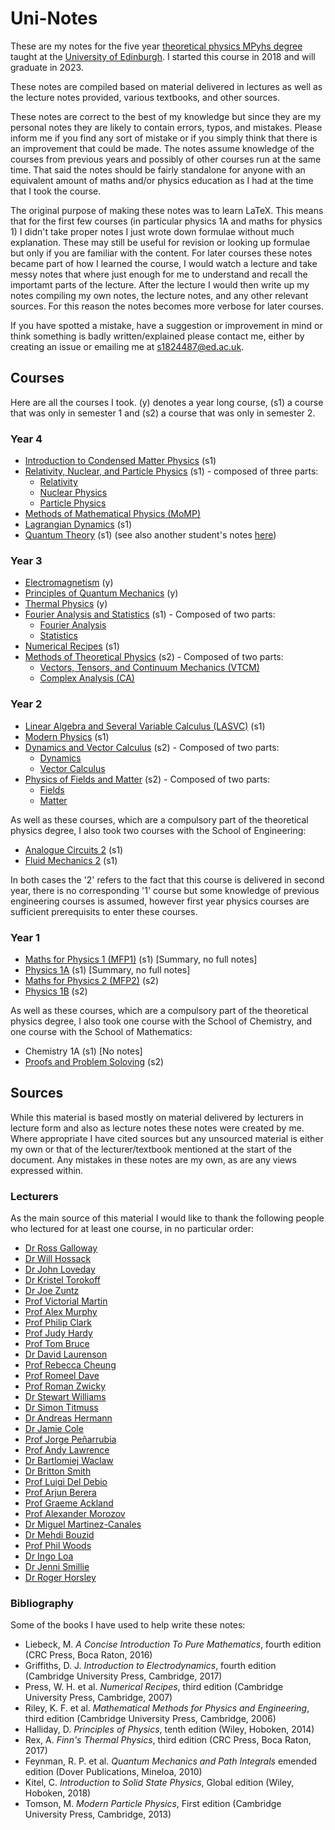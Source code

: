 # Uni-Notes
These are my notes for the five year [theoretical physics MPyhs degree](https://www.ph.ed.ac.uk/studying/undergraduate/our-degrees/degree-programmes/theoretical-physics) taught at the [University of Edinburgh](https://www.ed.ac.uk/).
I started this course in 2018 and will graduate in 2023.

These notes are compiled based on material delivered in lectures as well as the lecture notes provided, various textbooks, and other sources.

These notes are correct to the best of my knowledge but since they are my personal notes they are likely to contain errors, typos, and mistakes.
Please inform me if you find any sort of mistake or if you simply think that there is an improvement that could be made.
The notes assume knowledge of the courses from previous years and possibly of other courses run at the same time.
That said the notes should be fairly standalone for anyone with an equivalent amount of maths and/or physics education as I had at the time that I took the course.

The original purpose of making these notes was to learn LaTeX.
This means that for the first few courses (in particular physics 1A and maths for physics 1) I didn't take proper notes I just wrote down formulae without much explanation.
These may still be useful for revision or looking up formulae but only if you are familiar with the content.
For later courses these notes became part of how I learned the course, I would watch a lecture and take messy notes that where just enough for me to understand and recall the importamt parts of the lecture.
After the lecture I would then write up my notes compiling my own notes, the lecture notes, and any other relevant sources.
For this reason the notes becomes more verbose for later courses.

If you have spotted a mistake, have a suggestion or improvement in mind or think something is badly written/explained please contact me, either by creating an issue or emailing me at s1824487@ed.ac.uk.

## Courses
Here are all the courses I took.
(y) denotes a year long course, (s1) a course that was only in semester 1 and (s2) a course that was only in semester 2.

### Year 4
* [Introduction to Condensed Matter Physics](https://github.com/WilloughbySeago/Uni-Notes/tree/main/year-4/Introduction-to-Condensed-Matter-Physics) (s1)
* [Relativity, Nuclear, and Particle Physics](https://github.com/WilloughbySeago/Uni-Notes/tree/main/year-4/Relativity-Nuclear-and-Particle-Physics) (s1) - composed of three parts:
    * [Relativity](https://github.com/WilloughbySeago/Uni-Notes/tree/main/year-4/Relativity-Nuclear-and-Particle-Physics/Relativity)
    * [Nuclear Physics](https://github.com/WilloughbySeago/Uni-Notes/tree/main/year-4/Relativity-Nuclear-and-Particle-Physics/Nuclear-Physics)
    * [Particle Physics](https://github.com/WilloughbySeago/Uni-Notes/tree/main/year-4/Relativity-Nuclear-and-Particle-Physics/Particle-Physics)
* [Methods of Mathematical Physics (MoMP)](https://github.com/WilloughbySeago/Uni-Notes/tree/main/year-4/Methods-of-Mathematical-Physics)
* [Lagrangian Dynamics](https://github.com/WilloughbySeago/Uni-Notes/tree/main/year-4/Lagrangian-Dynamics) (s1)
* [Quantum Theory](https://github.com/WilloughbySeago/Uni-Notes/tree/main/year-4/Quantum-Theory)  (s1) (see also another student's notes [here](https://github.com/penguinoneshaw/PHYS11019-quantum-theory))

### Year 3
* [Electromagnetism](https://github.com/WilloughbySeago/Uni-Notes/tree/main/year-3/Electromagnetism) (y)
* [Principles of Quantum Mechanics](https://github.com/WilloughbySeago/Uni-Notes/tree/main/year-3/Principles-of-Quantum-Mechanics) (y)
* [Thermal Physics](https://github.com/WilloughbySeago/Uni-Notes/tree/main/year-3/Thermal-Physics) (y)
* [Fourier Analysis and Statistics](https://github.com/WilloughbySeago/Uni-Notes/tree/main/year-3/Fourier-Analysis-and-Statistics) (s1) - Composed of two parts:
    * [Fourier Analysis](https://github.com/WilloughbySeago/Uni-Notes/tree/main/year-3/Fourier-Analysis-and-Statistics/Fourier-Analysis)
    * [Statistics](https://github.com/WilloughbySeago/Uni-Notes/tree/main/year-3/Fourier-Analysis-and-Statistics/Statistics)
* [Numerical Recipes](https://github.com/WilloughbySeago/Uni-Notes/tree/main/year-3/Numerical-Recipes) (s1)
* [Methods of Theoretical Physics](https://github.com/WilloughbySeago/Uni-Notes/tree/main/year-3/Methods-of-Theoretical-Physics) (s2) - Composed of two parts:
    * [Vectors, Tensors, and Continuum Mechanics (VTCM)](https://github.com/WilloughbySeago/Uni-Notes/tree/main/year-3/Methods-of-Theoretical-Physics/Vectors-Tensors-and-Continuum-Mechanics)
    * [Complex Analysis (CA)](https://github.com/WilloughbySeago/Uni-Notes/tree/main/year-3/Methods-of-Theoretical-Physics/Complex-Analysis)


### Year 2
* [Linear Algebra and Several Variable Calculus (LASVC)](https://github.com/WilloughbySeago/Uni-Notes/tree/main/year-2/LASVC) (s1)
* [Modern Physics](https://github.com/WilloughbySeago/Uni-Notes/tree/main/year-2/Modern-Physics) (s1)
* [Dynamics and Vector Calculus](https://github.com/WilloughbySeago/Uni-Notes/tree/main/year-2/Dynamics-and-Vector-Calculus) (s2) - Composed of two parts:
    * [Dynamics](https://github.com/WilloughbySeago/Uni-Notes/tree/main/year-2/Dynamics-and-Vector-Calculus/Dynamics)
    * [Vector Calculus](https://github.com/WilloughbySeago/Uni-Notes/tree/main/year-2/Dynamics-and-Vector-Calculus/Vector-Calculus)
* [Physics of Fields and Matter](https://github.com/WilloughbySeago/Uni-Notes/tree/main/year-2/Physics-of-Fields-and-Matter) (s2) - Composed of two parts:
    * [Fields](https://github.com/WilloughbySeago/Uni-Notes/tree/main/year-2/Physics-of-Fields-and-Matter/Fields)
    * [Matter](https://github.com/WilloughbySeago/Uni-Notes/tree/main/year-2/Physics-of-Fields-and-Matter/Matter)

As well as these courses, which are a compulsory part of the theoretical physics degree, I also took two courses with the School of Engineering:
* [Analogue Circuits 2](https://github.com/WilloughbySeago/Uni-Notes/tree/main/year-2/Optional-Courses/Analogue-Circuits-2) (s1)
* [Fluid Mechanics 2](https://github.com/WilloughbySeago/Uni-Notes/tree/main/year-2/Optional-Courses/Fluid-Mechanics-2) (s1)

In both cases the '2' refers to the fact that this course is delivered in second year, there is no corresponding '1' course but some knowledge of previous engineering courses is assumed, however first year physics courses are sufficient prerequisits to enter these courses.

### Year 1
* [Maths for Physics 1 (MFP1)](https://github.com/WilloughbySeago/Uni-Notes/tree/main/year-1/MFP1) (s1) \[Summary, no full notes\]
* [Physics 1A](https://github.com/WilloughbySeago/Uni-Notes/tree/main/year-1/Physics-1A) (s1) \[Summary, no full notes\]
* [Maths for Physics 2 (MFP2)](https://github.com/WilloughbySeago/Uni-Notes/tree/main/year-1/MFP2) (s2)
* [Physics 1B](https://github.com/WilloughbySeago/Uni-Notes/tree/main/year-1/Physics-1B) (s2)

As well as these courses, which are a compulsory part of the theoretical physics degree, I also took one course with the School of Chemistry, and one course with the School of Mathematics:
* Chemistry 1A (s1) \[No notes\]
* [Proofs and Problem Soloving](https://github.com/WilloughbySeago/Uni-Notes/tree/main/year-1/Optional-Courses/PPS) (s2)


## Sources
While this material is based mostly on material delivered by lecturers in lecture form and also as lecture notes these notes were created by me.
Where appropriate I have cited sources but any unsourced material is either my own or that of the lecturer/textbook mentioned at the start of the document.
Any mistakes in these notes are my own, as are any views expressed within.

### Lecturers
As the main source of this material I would like to thank the following people who lectured for at least one course, in no particular order:
* [Dr Ross Galloway](https://www.ph.ed.uk/people/ross-galloway)
* [Dr Will Hossack](https://www.ph.ed.uk/people/will-hossack)
* [Dr John Loveday](https://www.ph.ed.uk/people/john-loveday)
* [Dr Kristel Torokoff](https://www.ph.ed.uk/people/kristel-torokoff)
* [Dr Joe Zuntz](https://www.ph.ed.uk/people/joe-zuntz)
* [Prof Victorial Martin](https://www.ph.ed.uk/people/victoria-martin)
* [Prof Alex Murphy](https://www.ph.ed.uk/people/alex-murphy)
* [Prof Philip Clark](https://www.ph.ed.uk/people/philip-clark)
* [Prof Judy Hardy](https://www.ph.ed.uk/people/judy-hardy)
* [Prof Tom Bruce](https://www.eng.ed.ac.uk/about/people/prof-tom-bruce)
* [Dr David Laurenson](https://www.eng.ed.ac.uk/about/people/dr-david-laurenson)
* [Prof Rebecca Cheung](https://www.eng.ed.ac.uk/about/people/prof-rebecca-cheung)
* [Prof Romeel Dave](https://www.ph.ed.uk/people/romeel-dave)
* [Prof Roman Zwicky](https://www.ph.ed.uk/people/roman-zwicky)
* [Dr Stewart Williams](https://www.ph.ed.uk/people/stewart-williams)
* [Dr Simon Titmuss](https://www.ph.ed.uk/people/simon-titmuss)
* [Dr Andreas Hermann](https://www.ph.ed.uk/people/andreas-hermann)
* [Dr Jamie Cole](https://www.ph.ed.uk/people/jamie-cole)
* [Prof Jorge Peñarrubia](https://www.ph.ed.uk/people/jorge-penarrubia)
* [Prof Andy Lawrence](https://www.ph.ed.uk/people/andy-lawrence)
* [Dr Bartlomiej Waclaw](https://www.ph.ed.uk/people/bartlomiej-waclaw)
* [Dr Britton Smith](https://www.ph.ed.uk/people/britton=smith)
* [Prof Luigi Del Debio](https://www.ph.ed.uk/people/luigi-del-debio)
* [Prof Arjun Berera](https://www.ph.ed.uk/people/arjun-berera)
* [Prof Graeme Ackland](https://www.ph.ed.uk/people/graeme-ackland)
* [Prof Alexander Morozov](https://www.ph.ed.uk/people/ross-galloway)
* [Dr Miguel Martinez-Canales](https://www.ph.ed.ac.uk/people/miguel-martinez-canales)
* [Dr Mehdi Bouzid](https://mehdibouzid.com/)
* [Prof Phil Woods](https://www.ph.ed.ac.uk/people/phil-woods)
* [Dr Ingo Loa](https://www.ph.ed.ac.uk/people/ingo-loa)
* [Dr Jenni Smillie](https://www.ph.ed.ac.uk/people/jenni-smillie)
* [Dr Roger Horsley](https://www.ph.ed.ac.uk/people/roger-horsley)

### Bibliography
Some of the books I have used to help write these notes:
* Liebeck, M. _A Concise Introduction To Pure Mathematics_, fourth edition (CRC Press, Boca Raton, 2016)
* Griffiths, D. J. _Introduction to Electrodynamics_, fourth edition (Cambridge University Press, Cambridge, 2017)
* Press, W. H. et al. _Numerical Recipes_, third edition (Cambridge University Press, Cambridge, 2007)
* Riley, K. F. et al. _Mathematical Methods for Physics and Engineering_, third edition (Cambridge University Press, Cambridge, 2006)
* Halliday, D. _Principles of Physics_, tenth edition (Wiley, Hoboken, 2014)
* Rex, A. _Finn's Thermal Physics_, third edition (CRC Press, Boca Raton, 2017)
* Feynman, R. P. et al. _Quantum Mechanics and Path Integrals_ emended edition (Dover Publications, Mineloa, 2010)
* Kitel, C. _Introduction to Solid State Physics_, Global edition (Wiley, Hoboken, 2018)
* Tomson, M. _Modern Particle Physics_, First edition (Cambridge University Press, Cambridge, 2013)
